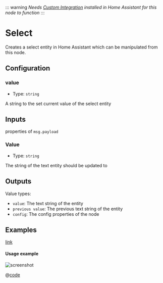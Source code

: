 ::: warning
_Needs [Custom Integration](https://github.com/zachowj/hass-node-red) installed
in Home Assistant for this node to function_
:::

# Select

Creates a select entity in Home Assistant which can be manipulated from this node.

## Configuration

### value <Badge text="required"/>

- Type: `string`

A string to the set current value of the select entity

## Inputs

properties of `msg.payload`

### Value

- Type: `string`

The string of the text entity should be updated to

## Outputs

Value types:

- `value`: The text string of the entity
- `previous value`: The previous text string of the entity
- `config`: The config properties of the node

## Examples

<InfoPanelOnly>

[link](https://zachowj.github.io/node-red-contrib-home-assistant-websocket/node/select.html#examples)

</InfoPanelOnly>

<DocsOnly>

#### Usage example

![screenshot](./images/select_01.png)

@[code](@examples/node/select/select_usage.json)

</DocsOnly>
